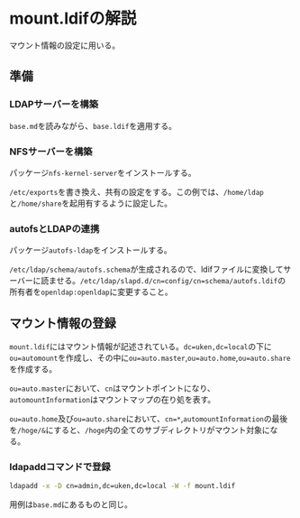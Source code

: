 # mount.ldifの解説

マウント情報の設定に用いる。



## 準備

### LDAPサーバーを構築

`base.md`を読みながら、`base.ldif`を適用する。

### NFSサーバーを構築

パッケージ`nfs-kernel-server`をインストールする。

`/etc/exports`を書き換え、共有の設定をする。この例では、`/home/ldap`と`/home/share`を起用有するように設定した。

### autofsとLDAPの連携

パッケージ`autofs-ldap`をインストールする。

`/etc/ldap/schema/autofs.schema`が生成されるので、ldifファイルに変換してサーバーに読ませる。`/etc/ldap/slapd.d/cn=config/cn=schema/autofs.ldif`の所有者を`openldap:openldap`に変更すること。

## マウント情報の登録

`mount.ldif`にはマウント情報が記述されている。`dc=uken,dc=local`の下に`ou=automount`を作成し、その中に`ou=auto.master`,`ou=auto.home`,`ou=auto.share`を作成する。

`ou=auto.master`において、`cn`はマウントポイントになり、`automountInformation`はマウントマップの在り処を表す。

`ou=auto.home`及び`ou=auto.share`において、`cn=*`,`automountInformation`の最後を`/hoge/&`にすると、`/hoge`内の全てのサブディレクトリがマウント対象になる。

### ldapaddコマンドで登録

```bash
ldapadd -x -D cn=admin,dc=uken,dc=local -W -f mount.ldif
```

用例は`base.md`にあるものと同じ。